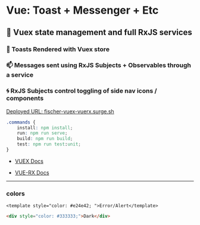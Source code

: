 # Vue: Toast + Messenger + Etc

##  🔨 Vuex state management and full RxJS services

### 🍞 Toasts Rendered with Vuex store 

### 📫 Messages sent using RxJS Subjects + Observables through a service

### 🌀 RxJS Subjects control toggling of side nav icons / components

[Deployed URL: fischer-vuex-vuerx.surge.sh](http://fischer-vuex-vuerx.surge.sh/)

```css
.commands {
    install: npm install;
    run: npm run serve;
    build: npm run build;
    test: npm run test:unit;
}
```

- [VUEX Docs](https://next.vuex.vuejs.org/guide/actions.html)

- [VUE-RX Docs](https://github.com/vuejs/vue-rx)

------

### colors

```vue
<template style="color: #e24e42; ">Error/Alert</template>
```

```html
<div style="color: #333333;">Dark</div>
```


